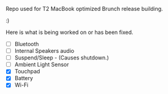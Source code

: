 Repo used for T2 MacBook optimized Brunch release building.

:)


Here is what is being worked on or has been fixed.

- [ ]  Bluetooth 
- [ ]  Internal Speakers audio
- [ ]  Suspend/Sleep - (Causes shutdown.)
- [ ]  Ambient Light Sensor
- [x]  Touchpad
- [x]  Battery
- [x]  Wi-Fi
